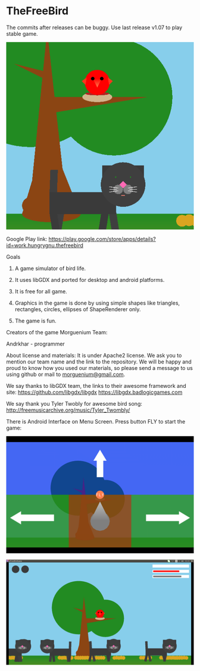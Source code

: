 # TheFreeBird

The commits after releases can be buggy. Use last release v1.07 to play stable game.

![alt text](https://github.com/Hungry-Gnu/TheFreeBird/blob/master/BirdAndCat2.png "The bird and a cat")

Google Play link: https://play.google.com/store/apps/details?id=work.hungrygnu.thefreebird

Goals

1. A game simulator of bird life.

2. It uses libGDX and ported for desktop and android platforms.

3. It is free for all game.

4. Graphics in the game is done by using simple shapes like triangles, rectangles, circles, ellipses of ShapeRenderer only.

5. The game is fun.

Creators of the game Morguenium Team:

Andrkhar - programmer

About license and materials: It is under Apache2 license. We ask you to mention our team name and the link to the repository. We will be happy and proud to know how you used our materials, so please send a message to us using github or mail to morguenium@gmail.com.

We say thanks to libGDX team, the links to their awesome framework and site: https://github.com/libgdx/libgdx https://libgdx.badlogicgames.com

We say thank you Tyler Twobly for awesome bird song: http://freemusicarchive.org/music/Tyler_Twombly/

There is Android Interface on Menu Screen. Press button FLY to start the game:

![alt text](https://github.com/Hungry-Gnu/TheFreeBird/blob/master/AndroidInterface2.png "Android Interface")

![alt text](https://github.com/Hungry-Gnu/TheFreeBird/blob/master/GamePlay.png "Gameplay")
